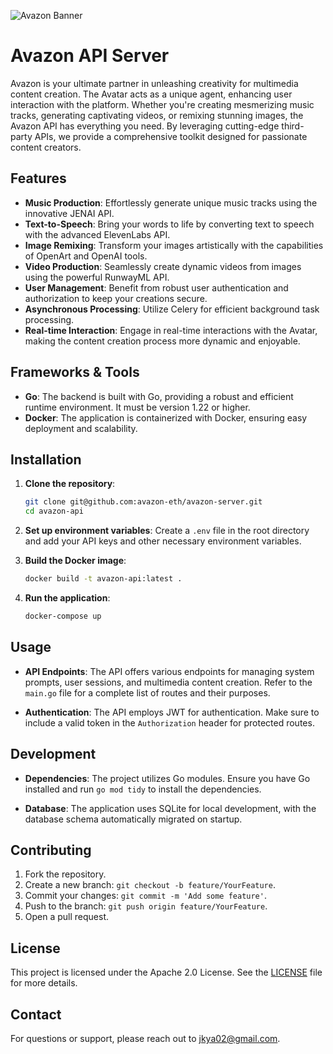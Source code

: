 ![Avazon Banner](https://avazon.s3.us-west-1.amazonaws.com/ppts/avazon_banner.png)

# Avazon API Server

Avazon is your ultimate partner in unleashing creativity for multimedia content creation. The Avatar acts as a unique agent, enhancing user interaction with the platform. Whether you're creating mesmerizing music tracks, generating captivating videos, or remixing stunning images, the Avazon API has everything you need. By leveraging cutting-edge third-party APIs, we provide a comprehensive toolkit designed for passionate content creators.

## Features

- **Music Production**: Effortlessly generate unique music tracks using the innovative JENAI API.
- **Text-to-Speech**: Bring your words to life by converting text to speech with the advanced ElevenLabs API.
- **Image Remixing**: Transform your images artistically with the capabilities of OpenArt and OpenAI tools.
- **Video Production**: Seamlessly create dynamic videos from images using the powerful RunwayML API.
- **User Management**: Benefit from robust user authentication and authorization to keep your creations secure.
- **Asynchronous Processing**: Utilize Celery for efficient background task processing.
- **Real-time Interaction**: Engage in real-time interactions with the Avatar, making the content creation process more dynamic and enjoyable.

## Frameworks & Tools

- **Go**: The backend is built with Go, providing a robust and efficient runtime environment. It must be version 1.22 or higher.
- **Docker**: The application is containerized with Docker, ensuring easy deployment and scalability.

## Installation

1. **Clone the repository**:

   ```bash
   git clone git@github.com:avazon-eth/avazon-server.git
   cd avazon-api
   ```

2. **Set up environment variables**:
   Create a `.env` file in the root directory and add your API keys and other necessary environment variables.

3. **Build the Docker image**:

   ```bash
   docker build -t avazon-api:latest .
   ```

4. **Run the application**:
   ```bash
   docker-compose up
   ```

## Usage

- **API Endpoints**: The API offers various endpoints for managing system prompts, user sessions, and multimedia content creation. Refer to the `main.go` file for a complete list of routes and their purposes.

- **Authentication**: The API employs JWT for authentication. Make sure to include a valid token in the `Authorization` header for protected routes.

## Development

- **Dependencies**: The project utilizes Go modules. Ensure you have Go installed and run `go mod tidy` to install the dependencies.

- **Database**: The application uses SQLite for local development, with the database schema automatically migrated on startup.

## Contributing

1. Fork the repository.
2. Create a new branch: `git checkout -b feature/YourFeature`.
3. Commit your changes: `git commit -m 'Add some feature'`.
4. Push to the branch: `git push origin feature/YourFeature`.
5. Open a pull request.

## License

This project is licensed under the Apache 2.0 License. See the [LICENSE](LICENSE) file for more details.

## Contact

For questions or support, please reach out to [jkya02@gmail.com](mailto:jkya02@gmail.com).
